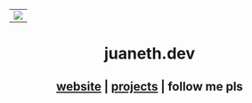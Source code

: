 <table><tr><td>
    <img src="https://github.com/juaneth/juaneth/assets/68202118/faaa485c-917e-4c7b-8279-e7afb49b4c19" />
</td></tr></table>
<h1 align="center">juaneth.dev</h1>

<h2 align="center"> <a href="https://juaneth.dev">website</a> | <a href="https://github.com/juaneth?tab=repositories">projects</a> | <a>follow me pls</a> </h2>
 
